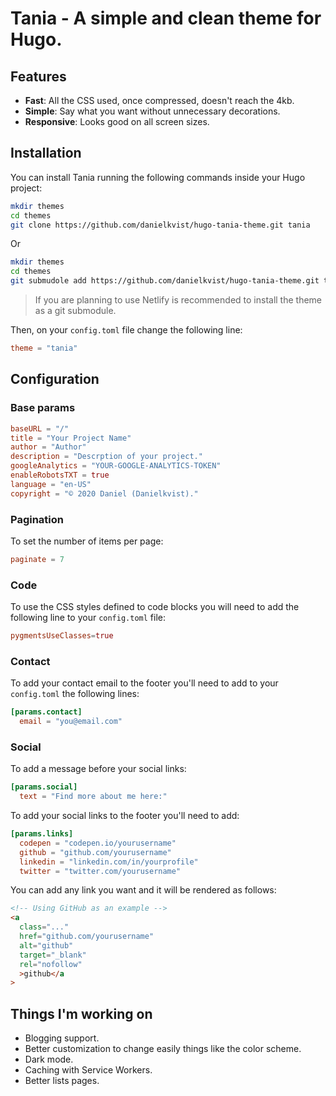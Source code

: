 # Tania - A simple and clean theme for Hugo.

## Features

- **Fast**: All the CSS used, once compressed, doesn't reach the 4kb.
- **Simple**: Say what you want without unnecessary decorations.
- **Responsive**: Looks good on all screen sizes.

## Installation

You can install Tania running the following commands inside your Hugo project:

```bash
mkdir themes
cd themes
git clone https://github.com/danielkvist/hugo-tania-theme.git tania
```

Or

```bash
mkdir themes
cd themes
git submudole add https://github.com/danielkvist/hugo-tania-theme.git tania
```

> If you are planning to use Netlify is recommended to install the theme as a git submodule.

Then, on your `config.toml` file change the following line:

```toml
theme = "tania"
```

## Configuration

### Base params

```toml
baseURL = "/"
title = "Your Project Name"
author = "Author"
description = "Descrption of your project."
googleAnalytics = "YOUR-GOOGLE-ANALYTICS-TOKEN"
enableRobotsTXT = true
language = "en-US"
copyright = "© 2020 Daniel (Danielkvist)."
```

### Pagination

To set the number of items per page:

```toml
paginate = 7
```

### Code

To use the CSS styles defined to code blocks you will need to add the following line to your `config.toml` file:

```toml
pygmentsUseClasses=true
```

### Contact

To add your contact email to the footer you'll need to add to your `config.toml` the following lines:

```toml
[params.contact]
  email = "you@email.com"
```

### Social

To add a message before your social links:

```toml
[params.social]
  text = "Find more about me here:"
```

To add your social links to the footer you'll need to add:

```toml
[params.links]
  codepen = "codepen.io/yourusername"
  github = "github.com/yourusername"
  linkedin = "linkedin.com/in/yourprofile"
  twitter = "twitter.com/yourusername"
```

You can add any link you want and it will be rendered as follows:

```html
<!-- Using GitHub as an example -->
<a
  class="..."
  href="github.com/yourusername"
  alt="github"
  target="_blank"
  rel="nofollow"
  >github</a
>
```

## Things I'm working on

- Blogging support.
- Better customization to change easily things like the color scheme.
- Dark mode.
- Caching with Service Workers.
- Better lists pages.

